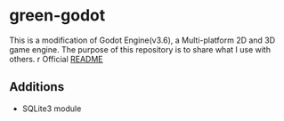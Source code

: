 # green-godot

This is a modification of Godot Engine(v3.6), a Multi-platform 2D and 3D game engine.
The purpose of this repository is to share what I use with others.
r
Official [README](https://github.com/godotengine/godot/blob/3.6/README.md)


## Additions

- SQLite3 module